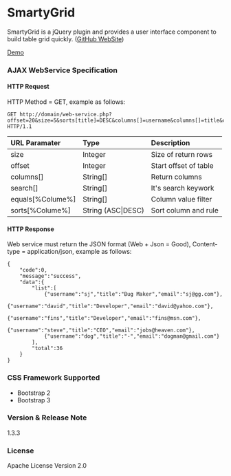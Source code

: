 SmartyGrid
==========

SmartyGrid is a jQuery plugin and provides a user interface component to build table grid quickly. ([GitHub WebSite](https://samejack.github.com/SmartyGrid))

[Demo](http://samejack.github.io/SmartyGrid/example/bootstrap3.html)

### AJAX WebService Specification

#### HTTP Request

HTTP Method = GET, example as follows:

```
GET http://domain/web-service.php?offset=20&size=5&sorts[title]=DESC&columns[]=username&columns[]=title&columns[]=email HTTP/1.1
```

| URL Paramater    | Type              | Description |
| :-------------   | :-------------    | :------ |
| size             | Integer           | Size of return rows |
| offset           | Integer           | Start offset of table |
| columns[]        | String[]          | Return columns |
| search[]         | String[]          | It's search keywork |
| equals[%Colume%] | String[]          | Column value filter |
| sorts[%Colume%]  | String (ASC&#124;DESC) | Sort column and rule |

#### HTTP Response ###

Web service must return the JSON format (Web + Json = Good), Content-type = application/json, example as follows:

```
{
    "code":0,
    "message":"success",
    "data":{
        "list":[
            {"username":"sj","title":"Bug Maker","email":"sj@gg.com"},
            {"username":"david","title":"Developer","email":"david@yahoo.com"},
            {"username":"fins","title":"Developer","email":"fins@msn.com"},
            {"username":"steve","title":"CEO","email":"jobs@heaven.com"},
            {"username":"dog","title":"-","email":"dogman@gmail.com"}
        ],
        "total":36
    }
}
```

### CSS Framework Supported

* Bootstrap 2
* Bootstrap 3

### Version & Release Note

1.3.3

### License

Apache License Version 2.0
